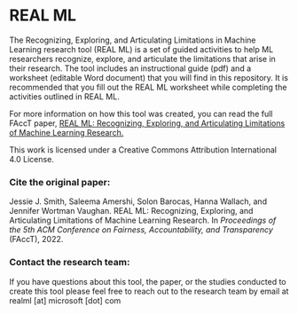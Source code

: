 # REAL ML
The Recognizing, Exploring, and Articulating Limitations in Machine Learning research tool (REAL ML) is a set of guided activities to help ML researchers recognize, explore, and articulate the limitations that arise in their research. The tool includes an instructional guide (pdf) and a worksheet (editable Word document) that you will find in this repository. It is recommended that you fill out the REAL ML worksheet while completing the activities outlined in REAL ML.

For more information on how this tool was created, you can read the full FAccT paper, <a href="https://doi.org/10.1145/3531146.3533122">REAL ML: Recognizing, Exploring, and Articulating Limitations of Machine Learning Research.</a>  

This work is licensed under a Creative Commons Attribution International 4.0 License.

### Cite the original paper:
Jessie J. Smith, Saleema Amershi, Solon Barocas, Hanna Wallach, and Jennifer Wortman Vaughan. REAL ML: Recognizing, Exploring, and Articulating Limitations of Machine Learning Research. In <em>Proceedings of the 5th ACM Conference on Fairness, Accountability, and Transparency</em> (FAccT), 2022.

### Contact the research team:
If you have questions about this tool, the paper, or the studies conducted to create this tool please feel free to reach out to the research team by email at realml [at] microsoft [dot] com
